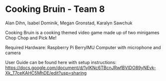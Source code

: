 # Cooking Bruin - Team 8
Alan Dihn, Isabel Dominik, Megan Gronstad, Karalyn Sawchuk

Cooking Bruin is a cooking themed video game made up of two minigames Chop Chop and Pick Me!

Required Hardware:
Raspberry Pi
BerryIMU
Computer with microphone and camera

User Guide can be found here with setup instructions:
https://docs.google.com/document/d/1yIKNc6TBcnJRwfBVIDO89yNEvk-Xk_T7ceKAHC5MhDE/edit?usp=sharing 
